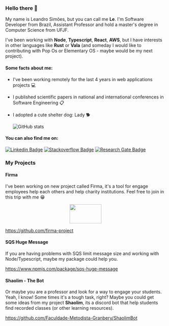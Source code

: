 ### Hello there 👋


My name is Leandro Simões, but you can call me **Le**. I'm Software Developer from Brazil, Assistant Professor and hold a master's degree in Computer Science from UFJF.

I've been working with **Node**, **Typescript**, **React**, **AWS**, but I have interests in other languages like **Rust** or **Vala** (and someday I would like to contributing with Pop Os or Elementary OS - maybe would be my next project). 

#### Some facts about me:

- I've been working remotely for the last 4 years in web applications projects 💻
- I published scientific papers in national and international conferences in Software Engineering 📋
- I adopted a cute shelter dog: Lady 🐕


  ![GitHub stats](https://github-readme-stats.vercel.app/api?username=lesimoes&count_private=true)

#### You can also find me on:

[![Linkedin Badge](https://img.shields.io/badge/-LinkedIn-blue?style=flat-square&logo=Linkedin&logoColor=white&link=https://www.linkedin.com/in/leandro-sim%C3%B5es-msc-98993428/)](https://www.linkedin.com/in/leandro-sim%C3%B5es-msc-98993428/)
[![Stackoverflow Badge](https://img.shields.io/badge/-Stackoverflow-orange?style=flat-square&logo=stackoverflow&logoColor=white&link=https://stackoverflow.com/users/5484299/lesimoes)](https://stackoverflow.com/users/5484299/lesimoes)
[![Research Gate Badge](https://img.shields.io/badge/-ResearchGate-brigthgreen?style=flat-square&logo=ResearchGate&logoColor=white&link=https://www.researchgate.net/profile/Leandro_Simoes3)](https://www.researchgate.net/profile/Leandro_Simoes3)


### My Projects

#### Firma

I've been working on new project called Firma, it's a tool for engage employees help each others and help charity institutions. Feel free to join in this trip with me 😁

<p align="center" >
<img src="https://raw.githubusercontent.com/lesimoes/firma-frontend/main/src/assets/logo.png" width="100" height="60"/>
</p>

https://github.com/firma-project


#### SQS Huge Message

If you are having problems with SQS limit message size and working with Node/Typescript, maybe my package could help you. 

https://www.npmjs.com/package/sqs-huge-message


#### Shaolim - The Bot

Or maybe you are a professor and look for a way to engage your students. Yeah, I know! Some times it's a tough task, right? Maybe you could get some ideas from my project **Shaolim**, its a discord bot that help students find recorded classes (or other learning resources).

https://github.com/Faculdade-Metodista-Granbery/ShaolimBot






